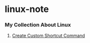 # linux-note
### My Collection About Linux

1. [Create Custom Shortcut Command](https://github.com/nunahsan/linux-note/blob/main/custom-shotcut-command.MD "Create Custom Shortcut Command")
